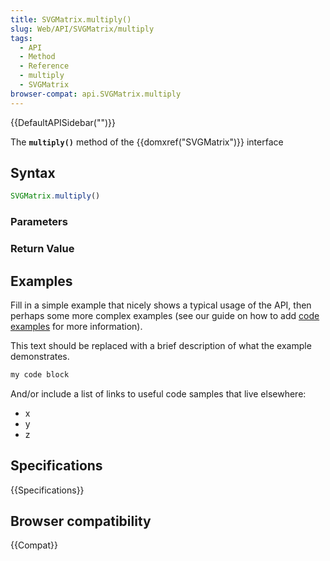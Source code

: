 ```yaml
---
title: SVGMatrix.multiply()
slug: Web/API/SVGMatrix/multiply
tags:
  - API
  - Method
  - Reference
  - multiply
  - SVGMatrix
browser-compat: api.SVGMatrix.multiply
---
```

{{DefaultAPISidebar("")}}

The **`multiply()`** method of the {{domxref("SVGMatrix")}} interface 

## Syntax

```js
SVGMatrix.multiply()
```

### Parameters



### Return Value



## Examples

Fill in a simple example that nicely shows a typical usage of the API, then perhaps some more complex examples (see our guide on how to add [code examples](/en-US/docs/MDN/Contribute/Structures/Code_examples) for more information).

This text should be replaced with a brief description of what the example demonstrates.

```js
my code block
```

And/or include a list of links to useful code samples that live elsewhere:

*   x
*   y
*   z

## Specifications

{{Specifications}}

## Browser compatibility

{{Compat}}

